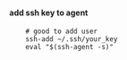 #### add ssh key to agent
```shell
    # good to add user
    ssh-add ~/.ssh/your_key
    eval "$(ssh-agent -s)"
```
